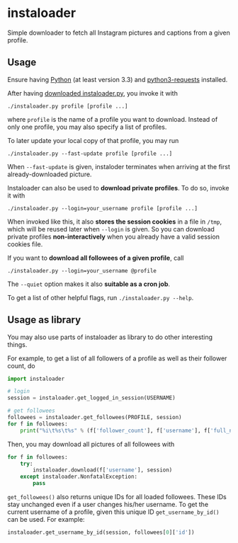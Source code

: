 # instaloader

Simple downloader to fetch all Instagram pictures and captions from a given profile.

## Usage

Ensure having [Python](https://www.python.org/) (at least version 3.3) and
[python3-requests](https://pypi.python.org/pypi/requests/) installed.

After having [downloaded instaloader.py](https://github.com/Thammus/instaloader/releases), you invoke it with
```
./instaloader.py profile [profile ...]
```
where `profile` is the name of a profile you want to download. Instead of only one profile, you may
also specify a list of profiles.

To later update your local copy of that profile, you may run
```
./instaloader.py --fast-update profile [profile ...]
```
When `--fast-update` is given, instaloder terminates when arriving at the first already-downloaded
picture.

Instaloader can also be used to **download private profiles**. To do so, invoke it with
```
./instaloader.py --login=your_username profile [profile ...]
```
When invoked like this, it also **stores the session cookies** in a file in `/tmp`, which will be
reused later when `--login` is given. So you can download private profiles **non-interactively**
when you already have a valid session cookies file.

If you want to **download all followees of a given profile**, call
```
./instaloader.py --login=your_username @profile
```

The `--quiet` option makes it also **suitable as a cron job**.

To get a list of other helpful flags, run `./instaloader.py --help`.

## Usage as library

You may also use parts of instaloader as library to do other interesting things.

For example, to get a list of all followers of a profile as well as their follower count, do
```python
import instaloader

# login
session = instaloader.get_logged_in_session(USERNAME)

# get followees
followees = instaloader.get_followees(PROFILE, session)
for f in followees:
    print("%i\t%s\t%s" % (f['follower_count'], f['username'], f['full_name']))
```

Then, you may download all pictures of all followees with
```python
for f in followees:
    try:
        instaloader.download(f['username'], session)
    except instaloader.NonfatalException:
        pass
```

`get_followees()` also returns unique IDs for all loaded followees. These IDs stay unchanged even
if a user changes his/her username. To get the current username of a profile, given this unique ID
`get_username_by_id()` can be used. For example:
```python
instaloader.get_username_by_id(session, followees[0]['id'])
```
